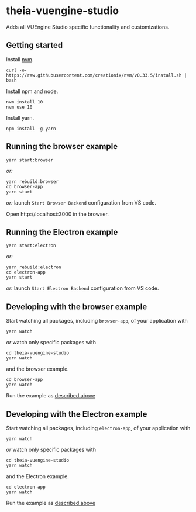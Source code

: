 # theia-vuengine-studio

Adds all VUEngine Studio specific functionality and customizations.

## Getting started

Install [nvm](https://github.com/creationix/nvm#install-script).

    curl -o- https://raw.githubusercontent.com/creationix/nvm/v0.33.5/install.sh | bash

Install npm and node.

    nvm install 10
    nvm use 10

Install yarn.

    npm install -g yarn

## Running the browser example

    yarn start:browser

_or:_

    yarn rebuild:browser
    cd browser-app
    yarn start

_or:_ launch `Start Browser Backend` configuration from VS code.

Open http://localhost:3000 in the browser.

## Running the Electron example

    yarn start:electron

_or:_

    yarn rebuild:electron
    cd electron-app
    yarn start

_or:_ launch `Start Electron Backend` configuration from VS code.

## Developing with the browser example

Start watching all packages, including `browser-app`, of your application with

    yarn watch

_or_ watch only specific packages with

    cd theia-vuengine-studio
    yarn watch

and the browser example.

    cd browser-app
    yarn watch

Run the example as [described above](#Running-the-browser-example)

## Developing with the Electron example

Start watching all packages, including `electron-app`, of your application with

    yarn watch

_or_ watch only specific packages with

    cd theia-vuengine-studio
    yarn watch

and the Electron example.

    cd electron-app
    yarn watch

Run the example as [described above](#Running-the-Electron-example)
